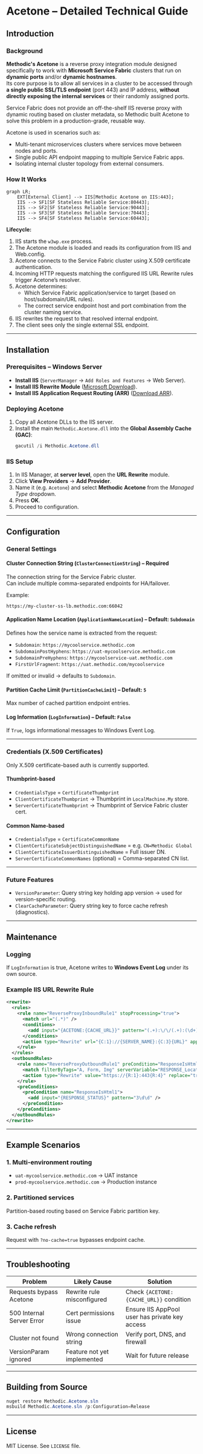 # Acetone – Detailed Technical Guide

## Introduction

### Background

**Methodic's Acetone** is a reverse proxy integration module designed specifically to work with **Microsoft Service Fabric** clusters that run on **dynamic ports** and/or **dynamic hostnames**.  
Its core purpose is to allow all services in a cluster to be accessed through **a single public SSL/TLS endpoint** (port 443) and IP address, **without directly exposing the internal services** or their randomly assigned ports.

Service Fabric does not provide an off-the-shelf IIS reverse proxy with dynamic routing based on cluster metadata, so Methodic built Acetone to solve this problem in a production-grade, reusable way.

Acetone is used in scenarios such as:
- Multi-tenant microservices clusters where services move between nodes and ports.
- Single public API endpoint mapping to multiple Service Fabric apps.
- Isolating internal cluster topology from external consumers.

### How It Works

```mermaid
graph LR;
    EXT[External Client] --> IIS[Methodic Acetone on IIS:443];
    IIS --> SF1[SF Stateless Reliable Service:80443];
    IIS --> SF2[SF Stateless Reliable Service:90443];
    IIS --> SF3[SF Stateless Reliable Service:70443];
    IIS --> SF4[SF Stateless Reliable Service:60443];
```

**Lifecycle:**
1. IIS starts the `w3wp.exe` process.
2. The Acetone module is loaded and reads its configuration from IIS and Web.config.
3. Acetone connects to the Service Fabric cluster using X.509 certificate authentication.
4. Incoming HTTP requests matching the configured IIS URL Rewrite rules trigger Acetone’s resolver.
5. Acetone determines:
   - Which Service Fabric application/service to target (based on host/subdomain/URL rules).
   - The correct service endpoint host and port combination from the cluster naming service.
6. IIS rewrites the request to that resolved internal endpoint.
7. The client sees only the single external SSL endpoint.

---

## Installation

### Prerequisites – Windows Server
- **Install IIS** (`ServerManager` → `Add Roles and Features` → Web Server).
- **Install IIS Rewrite Module** ([Microsoft Download](https://www.iis.net/downloads/microsoft/url-rewrite)).
- **Install IIS Application Request Routing (ARR)** ([Download ARR](https://www.iis.net/downloads/microsoft/application-request-routing)).

### Deploying Acetone
1. Copy all Acetone DLLs to the IIS server.
2. Install the main `Methodic.Acetone.dll` into the **Global Assembly Cache (GAC)**:
   ```powershell
   gacutil /i Methodic.Acetone.dll
   ```

### IIS Setup
1. In IIS Manager, at **server level**, open the **URL Rewrite** module.
2. Click **View Providers** → **Add Provider**.
3. Name it (e.g. `Acetone`) and select **Methodic Acetone** from the *Managed Type* dropdown.
4. Press **OK**.
5. Proceed to configuration.

---

## Configuration

### General Settings

#### Cluster Connection String (`ClusterConnectionString`) – **Required**
The connection string for the Service Fabric cluster.  
Can include multiple comma-separated endpoints for HA/failover.

Example:
```
https://my-cluster-ss-lb.methodic.com:66042
```

#### Application Name Location (`ApplicationNameLocation`) – Default: `Subdomain`
Defines how the service name is extracted from the request:

- `Subdomain`: `https://mycoolservice.methodic.com`
- `SubdomainPostHyphens`: `https://uat-mycoolservice.methodic.com`
- `SubdomainPreHyphens`: `https://mycoolservice-uat.methodic.com`
- `FirstUrlFragment`: `https://uat.methodic.com/mycoolservice`

If omitted or invalid → defaults to `Subdomain`.

#### Partition Cache Limit (`PartitionCacheLimit`) – Default: `5`
Max number of cached partition endpoint entries.

#### Log Information (`LogInformation`) – Default: `False`
If `True`, logs informational messages to Windows Event Log.

---

### Credentials (X.509 Certificates)

Only X.509 certificate-based auth is currently supported.

#### **Thumbprint-based**
- `CredentialsType` = `CertificateThumbprint`
- `ClientCertificateThumbprint` → Thumbprint in `LocalMachine.My` store.
- `ServerCertificateThumbprint` → Thumbprint of Service Fabric cluster cert.

#### **Common Name-based**
- `CredentialsType` = `CertificateCommonName`
- `ClientCertificateSubjectDistinguishedName` = e.g. `CN=Methodic Global`
- `ClientCertificateIssuerDistinguishedName` = Full issuer DN.
- `ServerCertificateCommonNames` (optional) = Comma-separated CN list.

---

### Future Features
- `VersionParameter`: Query string key holding app version → used for version-specific routing.
- `ClearCacheParameter`: Query string key to force cache refresh (diagnostics).

---

## Maintenance

### Logging
If `LogInformation` is true, Acetone writes to **Windows Event Log** under its own source.

### Example IIS URL Rewrite Rule
```xml
<rewrite>
  <rules>
    <rule name="ReverseProxyInboundRule1" stopProcessing="true">
      <match url="(.*)" />
      <conditions>
        <add input="{ACETONE:{CACHE_URL}}" pattern="(.+):\/\/(.+):(\d+)" />
      </conditions>
      <action type="Rewrite" url="{C:1}://{SERVER_NAME}:{C:3}{URL}" appendQueryString="true" logRewrittenUrl="true" />
    </rule>
  </rules>
  <outboundRules>
    <rule name="ReverseProxyOutboundRule1" preCondition="ResponseIsHtml1" enabled="true">
      <match filterByTags="A, Form, Img" serverVariable="RESPONSE_Location" pattern="https:\/\/([\w.]+)(:)(\d\d\d\d\d?)(.*)?" />
      <action type="Rewrite" value="https://{R:1}:443{R:4}" replace="true" />
    </rule>
    <preConditions>
      <preCondition name="ResponseIsHtml1">
        <add input="{RESPONSE_STATUS}" pattern="3\d\d" />
      </preCondition>
    </preConditions>
  </outboundRules>
</rewrite>
```

---

## Example Scenarios

### 1. Multi-environment routing
- `uat-mycoolservice.methodic.com` → UAT instance
- `prod-mycoolservice.methodic.com` → Production instance

### 2. Partitioned services
Partition-based routing based on Service Fabric partition key.

### 3. Cache refresh
Request with `?no-cache=true` bypasses endpoint cache.

---

## Troubleshooting

| Problem | Likely Cause | Solution |
|---------|--------------|----------|
| Requests bypass Acetone | Rewrite rule misconfigured | Check `{ACETONE:{CACHE_URL}}` condition |
| 500 Internal Server Error | Cert permissions issue | Ensure IIS AppPool user has private key access |
| Cluster not found | Wrong connection string | Verify port, DNS, and firewall |
| VersionParam ignored | Feature not yet implemented | Wait for future release |

---

## Building from Source
```powershell
nuget restore Methodic.Acetone.sln
msbuild Methodic.Acetone.sln /p:Configuration=Release
```

---

## License
MIT License. See `LICENSE` file.

